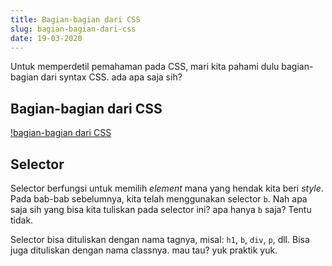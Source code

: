 ```yaml
---
title: Bagian-bagian dari CSS
slug: bagian-bagian-dari-css
date: 19-03-2020
---
```


Untuk memperdetil pemahaman pada CSS, mari kita pahami dulu bagian-bagian dari syntax CSS. ada apa saja sih?

## Bagian-bagian dari CSS

[!bagian-bagian dari CSS](./images/bagian-bagian-css.png)

## Selector

Selector berfungsi untuk memilih *element* mana yang hendak kita beri *style*. Pada bab-bab sebelumnya, kita telah menggunakan selector `b`. Nah apa saja sih yang bisa kita tuliskan pada selector ini? apa hanya `b` saja? Tentu tidak.

Selector bisa dituliskan dengan nama tagnya, misal: `h1`, `b`, `div`, `p`, dll. Bisa juga dituliskan dengan nama classnya. mau tau? yuk praktik yuk.
